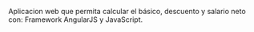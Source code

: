 Aplicacion web que permita calcular el básico, descuento y salario neto con:
 Framework AngularJS y JavaScript.